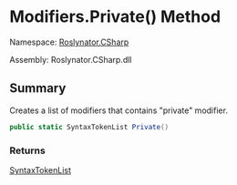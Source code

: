 # Modifiers\.Private\(\) Method

Namespace: [Roslynator.CSharp](../../README.md)

Assembly: Roslynator\.CSharp\.dll

## Summary

Creates a list of modifiers that contains "private" modifier\.

```csharp
public static SyntaxTokenList Private()
```

### Returns

[SyntaxTokenList](https://docs.microsoft.com/en-us/dotnet/api/microsoft.codeanalysis.syntaxtokenlist)




